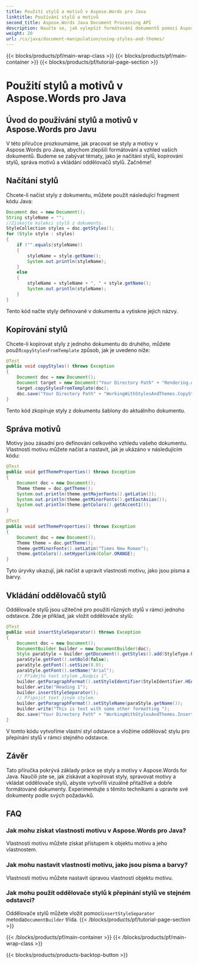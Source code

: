 ```yaml
---
title: Použití stylů a motivů v Aspose.Words pro Java
linktitle: Používání stylů a motivů
second_title: Aspose.Words Java Document Processing API
description: Naučte se, jak vylepšit formátování dokumentů pomocí Aspose.Words for Java. Prozkoumejte styly, motivy a další v této komplexní příručce s příklady zdrojového kódu.
weight: 20
url: /cs/java/document-manipulation/using-styles-and-themes/
---
```


{{< blocks/products/pf/main-wrap-class >}}
{{< blocks/products/pf/main-container >}}
{{< blocks/products/pf/tutorial-page-section >}}

# Použití stylů a motivů v Aspose.Words pro Java


## Úvod do používání stylů a motivů v Aspose.Words pro Javu

V této příručce prozkoumáme, jak pracovat se styly a motivy v Aspose.Words pro Java, abychom zlepšili formátování a vzhled vašich dokumentů. Budeme se zabývat tématy, jako je načítání stylů, kopírování stylů, správa motivů a vkládání oddělovačů stylů. Začněme!

## Načítání stylů

Chcete-li načíst styly z dokumentu, můžete použít následující fragment kódu Java:

```java
Document doc = new Document();
String styleName = "";
//Získejte kolekci stylů z dokumentu.
StyleCollection styles = doc.getStyles();
for (Style style : styles)
{
    if ("".equals(styleName))
    {
        styleName = style.getName();
        System.out.println(styleName);
    }
    else
    {
        styleName = styleName + ", " + style.getName();
        System.out.println(styleName);
    }
}
```

Tento kód načte styly definované v dokumentu a vytiskne jejich názvy.

## Kopírování stylů

 Chcete-li kopírovat styly z jednoho dokumentu do druhého, můžete použít`copyStylesFromTemplate` způsob, jak je uvedeno níže:

```java
@Test
public void copyStyles() throws Exception
{
    Document doc = new Document();
    Document target = new Document("Your Directory Path" + "Rendering.docx");
    target.copyStylesFromTemplate(doc);
    doc.save("Your Directory Path" + "WorkingWithStylesAndThemes.CopyStyles.docx");
}
```

Tento kód zkopíruje styly z dokumentu šablony do aktuálního dokumentu.

## Správa motivů

Motivy jsou zásadní pro definování celkového vzhledu vašeho dokumentu. Vlastnosti motivu můžete načíst a nastavit, jak je ukázáno v následujícím kódu:

```java
@Test
public void getThemeProperties() throws Exception
{
    Document doc = new Document();
    Theme theme = doc.getTheme();
    System.out.println(theme.getMajorFonts().getLatin());
    System.out.println(theme.getMinorFonts().getEastAsian());
    System.out.println(theme.getColors().getAccent1());
}

@Test
public void setThemeProperties() throws Exception
{
    Document doc = new Document();
    Theme theme = doc.getTheme();
    theme.getMinorFonts().setLatin("Times New Roman");
    theme.getColors().setHyperlink(Color.ORANGE);
}
```

Tyto úryvky ukazují, jak načíst a upravit vlastnosti motivu, jako jsou písma a barvy.

## Vkládání oddělovačů stylů

Oddělovače stylů jsou užitečné pro použití různých stylů v rámci jednoho odstavce. Zde je příklad, jak vložit oddělovače stylů:

```java
@Test
public void insertStyleSeparator() throws Exception
{
    Document doc = new Document();
    DocumentBuilder builder = new DocumentBuilder(doc);
    Style paraStyle = builder.getDocument().getStyles().add(StyleType.PARAGRAPH, "MyParaStyle");
    paraStyle.getFont().setBold(false);
    paraStyle.getFont().setSize(8.0);
    paraStyle.getFont().setName("Arial");
    // Přidejte text stylem „Nadpis 1“.
    builder.getParagraphFormat().setStyleIdentifier(StyleIdentifier.HEADING_1);
    builder.write("Heading 1");
    builder.insertStyleSeparator();
    // Připojit text jiným stylem.
    builder.getParagraphFormat().setStyleName(paraStyle.getName());
    builder.write("This is text with some other formatting ");
    doc.save("Your Directory Path" + "WorkingWithStylesAndThemes.InsertStyleSeparator.docx");
}
```

V tomto kódu vytvoříme vlastní styl odstavce a vložíme oddělovač stylu pro přepínání stylů v rámci stejného odstavce.

## Závěr

Tato příručka pokrývá základy práce se styly a motivy v Aspose.Words for Java. Naučili jste se, jak získávat a kopírovat styly, spravovat motivy a vkládat oddělovače stylů, abyste vytvořili vizuálně přitažlivé a dobře formátované dokumenty. Experimentujte s těmito technikami a upravte své dokumenty podle svých požadavků.


## FAQ

### Jak mohu získat vlastnosti motivu v Aspose.Words pro Java?

Vlastnosti motivu můžete získat přístupem k objektu motivu a jeho vlastnostem.

### Jak mohu nastavit vlastnosti motivu, jako jsou písma a barvy?

Vlastnosti motivu můžete nastavit úpravou vlastností objektu motivu.

### Jak mohu použít oddělovače stylů k přepínání stylů ve stejném odstavci?

 Oddělovače stylů můžete vložit pomocí`insertStyleSeparator` metoda`DocumentBuilder` třída.
{{< /blocks/products/pf/tutorial-page-section >}}

{{< /blocks/products/pf/main-container >}}
{{< /blocks/products/pf/main-wrap-class >}}

{{< blocks/products/products-backtop-button >}}

